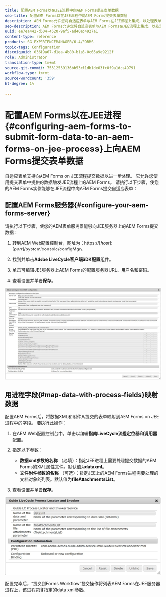 ```yaml
---
title: 配置AEM Forms以在JEE流程中向AEM Forms提交表单数据
seo-title: 配置AEM Forms以在JEE流程中向AEM Forms提交表单数据
description: AEM Forms允许您将自适应表单与AEM Forms在JEE流程上集成，以处理表单数据。
seo-description: AEM Forms允许您将自适应表单与AEM Forms在JEE流程上集成，以处理表单数据。
uuid: ee7ea442-d604-4520-9af5-ad40ec4927a1
content-type: reference
products: SG_EXPERIENCEMANAGER/6.4/FORMS
topic-tags: Configuration
discoiquuid: 03619a67-d1ea-4b80-b1a6-0c65a9e9212f
role: Administrator
translation-type: tm+mt
source-git-commit: 75312539136bb53cf1db1de03fc0f9a1dca49791
workflow-type: tm+mt
source-wordcount: '359'
ht-degree: 1%

---
```



# 配置AEM Forms以在JEE进程{#configuring-aem-forms-to-submit-form-data-to-an-aem-forms-on-jee-process}上向AEM Forms提交表单数据

自适应表单支持向AEM Forms on JEE流程提交数据以进一步处理。 它允许您使用提交表单中提供的数据触发JEE流程上的AEM Forms。 请执行以下步骤，使您的AEM Forms实例能够在JEE流程中向AEM Forms提交自适应表单：

## 配置AEM Forms服务器{#configure-your-aem-forms-server}

请执行以下步骤，使您的AEM表单服务器能够向JEE服务器上的AEM Forms提交数据：

1. 转到AEM Web配置控制台，网址为：https://[*host*]:[*port*]/system/console/configMgr。

1. 找到并单击&#x200B;**Adobe LiveCycle客户端SDK配置**&#x200B;组件。
1. 单击可编辑JEE服务器上AEM Forms的配置服务器URL、用户名和密码。
1. 查看设置并单击&#x200B;**保存**。

![Adobe LiveCycle客户端SDK配置](assets/clientsdkconfiguration.jpg)

## 用进程字段{#map-data-with-process-fields}映射数据

配置AEM Forms后，将数据XML和附件从提交的表单映射到AEM Forms on JEE进程中的字段。 要执行此操作：

1. 在AEM Web配置控制台中，单击以编辑&#x200B;**指南LiveCycle流程定位器和调用器**&#x200B;配置。
1. 指定以下参数：

   * **数据xml参数的名称** （必填）：指定JEE进程上需要处理提交数据的AEM Forms的XML属性文件。默认值为&#x200B;**dataxml**。
   * **文件附件参数的名称** （可选）：指定JEE上的AEM Forms进程需要处理的文档对象的列表。默认值为&#x200B;**fileAttachmentsList**。

1. 查看设置并单击&#x200B;**保存**。

![指南LiveCycle流程定位器和发票人](assets/test3.jpg)

配置完毕后，“提交到Forms Workflow”提交操作将列表AEM Forms在JEE服务器进程上，该进程包含指定的data xml参数。
